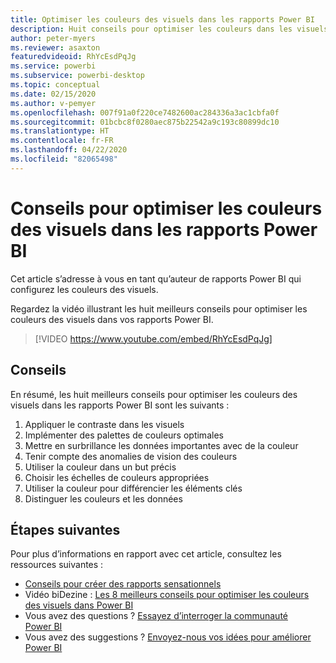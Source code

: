 ```yaml
---
title: Optimiser les couleurs des visuels dans les rapports Power BI
description: Huit conseils pour optimiser les couleurs dans les visuels de rapports Power BI, dans Power BI Desktop ou dans le service Power BI.
author: peter-myers
ms.reviewer: asaxton
featuredvideoid: RhYcEsdPqJg
ms.service: powerbi
ms.subservice: powerbi-desktop
ms.topic: conceptual
ms.date: 02/15/2020
ms.author: v-pemyer
ms.openlocfilehash: 007f91a0f220ce7482600ac284336a3ac1cbfa0f
ms.sourcegitcommit: 01bcbc8f0280aec875b22542a9c193c80899dc10
ms.translationtype: HT
ms.contentlocale: fr-FR
ms.lasthandoff: 04/22/2020
ms.locfileid: "82065498"
---
```

# <a name="tips-to-optimize-visual-colors-in-power-bi-reports"></a>Conseils pour optimiser les couleurs des visuels dans les rapports Power BI

Cet article s’adresse à vous en tant qu’auteur de rapports Power BI qui configurez les couleurs des visuels.

Regardez la vidéo illustrant les huit meilleurs conseils pour optimiser les couleurs des visuels dans vos rapports Power BI.

> [!VIDEO https://www.youtube.com/embed/RhYcEsdPqJg]

## <a name="tips"></a>Conseils

En résumé, les huit meilleurs conseils pour optimiser les couleurs des visuels dans les rapports Power BI sont les suivants :

1. Appliquer le contraste dans les visuels
1. Implémenter des palettes de couleurs optimales
1. Mettre en surbrillance les données importantes avec de la couleur
1. Tenir compte des anomalies de vision des couleurs
1. Utiliser la couleur dans un but précis
1. Choisir les échelles de couleurs appropriées
1. Utiliser la couleur pour différencier les éléments clés
1. Distinguer les couleurs et les données

## <a name="next-steps"></a>Étapes suivantes

Pour plus d’informations en rapport avec cet article, consultez les ressources suivantes :

- [Conseils pour créer des rapports sensationnels](../desktop-tips-and-tricks-for-creating-reports.md)
- Vidéo biDezine : [Les 8 meilleurs conseils pour optimiser les couleurs des visuels dans Power BI](https://www.youtube.com/watch?v=RhYcEsdPqJg)
- Vous avez des questions ? [Essayez d’interroger la communauté Power BI](https://community.powerbi.com/)
- Vous avez des suggestions ? [Envoyez-nous vos idées pour améliorer Power BI](https://ideas.powerbi.com)
